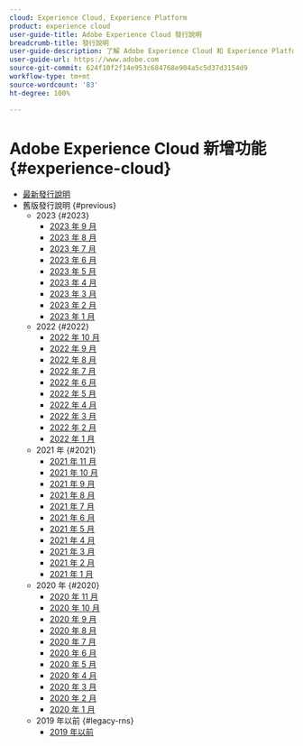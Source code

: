 ```yaml
---
cloud: Experience Cloud, Experience Platform
product: experience cloud
user-guide-title: Adobe Experience Cloud 發行說明
breadcrumb-title: 發行說明
user-guide-description: 了解 Adobe Experience Cloud 和 Experience Platform 的新功能、修正和重要注意事項。
user-guide-url: https://www.adobe.com
source-git-commit: 624f10f2f14e953c684768e904a5c5d37d3154d9
workflow-type: tm+mt
source-wordcount: '83'
ht-degree: 100%

---
```



# Adobe Experience Cloud 新增功能 {#experience-cloud}

+ [最新發行說明](current.md)
+ 舊版發行說明 {#previous}
   + 2023 {#2023}
      + [2023 年 9 月](c-legacy-releases/2023/09132023.md)
      + [2023 年 8 月](c-legacy-releases/2023/08092023.md)
      + [2023 年 7 月](c-legacy-releases/2023/07122023.md)
      + [2023 年 6 月](c-legacy-releases/2023/06072023.md)
      + [2023 年 5 月](c-legacy-releases/2023/05102023.md)
      + [2023 年 4 月](c-legacy-releases/2023/04122023.md)
      + [2023 年 3 月](c-legacy-releases/2023/03082023.md)
      + [2023 年 2 月](c-legacy-releases/2023/02082023.md)
      + [2023 年 1 月](c-legacy-releases/2023/01112023.md)
   + 2022 {#2022}
      + [2022 年 10 月](c-legacy-releases/2022/10052022.md)
      + [2022 年 9 月](c-legacy-releases/2022/09072022.md)
      + [2022 年 8 月](c-legacy-releases/2022/08172022.md)
      + [2022 年 7 月](c-legacy-releases/2022/07202022.md)
      + [2022 年 6 月](c-legacy-releases/2022/06152022.md)
      + [2022 年 5 月](c-legacy-releases/2022/05182022.md)
      + [2022 年 4 月](c-legacy-releases/2022/04202022.md)
      + [2022 年 3 月](c-legacy-releases/2022/03232022.md)
      + [2022 年 2 月](c-legacy-releases/2022/02162022.md)
      + [2022 年 1 月](c-legacy-releases/2022/01192022.md)
   + 2021 年 {#2021}
      + [2021 年 11 月](c-legacy-releases/2021/10282021.md)
      + [2021 年 10 月](c-legacy-releases/2021/10072021.md)
      + [2021 年 9 月](c-legacy-releases/2021/09152021.md)
      + [2021 年 8 月](c-legacy-releases/2021/08192021.md)
      + [2021 年 7 月](c-legacy-releases/2021/07222021.md)
      + [2021 年 6 月](c-legacy-releases/2021/06172021.md)
      + [2021 年 5 月](c-legacy-releases/2021/05202021.md)
      + [2021 年 4 月](c-legacy-releases/2021/04222021.md)
      + [2021 年 3 月](c-legacy-releases/2021/03252021.md)
      + [2021 年 2 月](c-legacy-releases/2021/02182021.md)
      + [2021 年 1 月](c-legacy-releases/2021/01142021.md)
   + 2020 年 {#2020}
      + [2020 年 11 月](c-legacy-releases/2020/10292020.md)
      + [2020 年 10 月](c-legacy-releases/2020/10082020.md)
      + [2020 年 9 月](c-legacy-releases/2020/09102020.md)
      + [2020 年 8 月](c-legacy-releases/2020/08132020.md)
      + [2020 年 7 月](c-legacy-releases/2020/07162020.md)
      + [2020 年 6 月](c-legacy-releases/2020/06182020.md)
      + [2020 年 5 月](c-legacy-releases/2020/05212020.md)
      + [2020 年 4 月](c-legacy-releases/2020/04162020.md)
      + [2020 年 3 月](c-legacy-releases/2020/03122020.md)
      + [2020 年 2 月](c-legacy-releases/2020/02202020.md)
      + [2020 年 1 月](c-legacy-releases/2020/01162020.md)
   + 2019 年以前 {#legacy-rns}
      + [2019 年以前](c-legacy-releases/2019-earlier.md)
